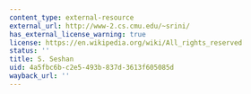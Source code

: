 ```yaml
---
content_type: external-resource
external_url: http://www-2.cs.cmu.edu/~srini/
has_external_license_warning: true
license: https://en.wikipedia.org/wiki/All_rights_reserved
status: ''
title: S. Seshan
uid: 4a5fbc6b-c2e5-493b-837d-3613f605085d
wayback_url: ''
---
```


